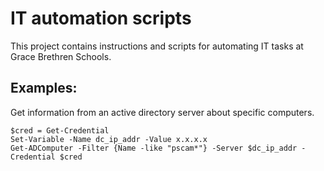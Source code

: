 # IT automation scripts

This project contains instructions and scripts for automating IT tasks at Grace Brethren Schools.

## Examples:
Get information from an active directory server about specific computers.
```
$cred = Get-Credential
Set-Variable -Name dc_ip_addr -Value x.x.x.x
Get-ADComputer -Filter {Name -like "pscam*"} -Server $dc_ip_addr -Credential $cred
```